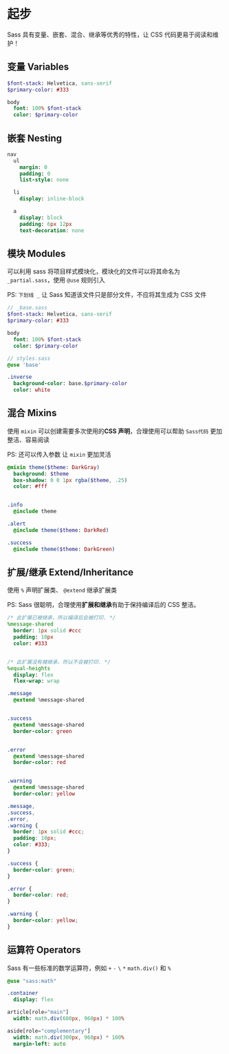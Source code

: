 # 起步

Sass 具有变量、嵌套、混合、继承等优秀的特性，让 CSS 代码更易于阅读和维护！

## 变量 Variables

```sass
$font-stack: Helvetica, sans-serif
$primary-color: #333

body
  font: 100% $font-stack
  color: $primary-color
```

## 嵌套 Nesting

```sass
nav
  ul
    margin: 0
    padding: 0
    list-style: none

  li
    display: inline-block

  a
    display: block
    padding: 6px 12px
    text-decoration: none

```

## 模块 Modules

可以利用 sass 将项目样式模块化，模块化的文件可以将其命名为 `_partial.sass`，使用 `@use` 规则引入

PS: `下划线 _` 让 Sass 知道该文件只是部分文件，不应将其生成为 CSS 文件

```sass
// _base.sass
$font-stack: Helvetica, sans-serif
$primary-color: #333

body
  font: 100% $font-stack
  color: $primary-color
```

```sass
// styles.sass
@use 'base'

.inverse
  background-color: base.$primary-color
  color: white
```

## 混合 Mixins

使用 `mixin` 可以创建需要多次使用的**CSS 声明**，合理使用可以帮助 `Sass代码` 更加整洁、容易阅读

PS: 还可以传入参数 让 `mixin` 更加灵活

```sass
@mixin theme($theme: DarkGray)
  background: $theme
  box-shadow: 0 0 1px rgba($theme, .25)
  color: #fff


.info
  @include theme

.alert
  @include theme($theme: DarkRed)

.success
  @include theme($theme: DarkGreen)
```

## 扩展/继承 Extend/Inheritance

使用 `%` 声明扩展类、 `@extend` 继承扩展类

PS: Sass 很聪明，合理使用**扩展和继承**有助于保持编译后的 CSS 整洁。

<CodeGroup>
<CodeGroupItem title="sass" active>

```sass
/* 此扩展已被继承，所以编译后会被打印. */
%message-shared
  border: 1px solid #ccc
  padding: 10px
  color: #333


/* 此扩展没有被继承，所以不会被打印. */
%equal-heights
  display: flex
  flex-wrap: wrap

.message
  @extend %message-shared


.success
  @extend %message-shared
  border-color: green


.error
  @extend %message-shared
  border-color: red


.warning
  @extend %message-shared
  border-color: yellow

```

  </CodeGroupItem>
  <CodeGroupItem title="css">

```css
.message,
.success,
.error,
.warning {
  border: 1px solid #ccc;
  padding: 10px;
  color: #333;
}

.success {
  border-color: green;
}

.error {
  border-color: red;
}

.warning {
  border-color: yellow;
}
```

  </CodeGroupItem>
</CodeGroup>

## 运算符 Operators

Sass 有一些标准的数学运算符，例如 `+`  `-` `\` `*` `math.div()` 和 `%`

```sass
@use "sass:math"

.container
  display: flex

article[role="main"]
  width: math.div(600px, 960px) * 100%

aside[role="complementary"]
  width: math.div(300px, 960px) * 100%
  margin-left: auto
```
